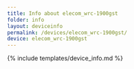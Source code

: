 ```yaml
---
title: Info about elecom_wrc-1900gst
folder: info
layout: deviceinfo
permalink: /devices/elecom_wrc-1900gst/
device: elecom_wrc-1900gst
---
```

{% include templates/device_info.md %}

